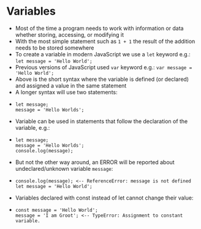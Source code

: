 # Variables

* Most of the time a program needs to work with information or data whether storing, accessing, or modifying it
* With the most simple statement such as `1 + 1` the result of the addition needs to be stored somewhere
* To create a variable in modern JavaScript we use a `let` keyword e.g.:  `let message = 'Hello World';`
* Previous versions of JavaScript used `var` keyword e.g.:  `var message = 'Hello World';`
* Above is the short syntax where the variable is defined \(or declared\) and assigned a value in the same statement
* A longer syntax will use two statements:
* ```
  let message;
  message = 'Hello Worlds';
  ```
* Variable can be used in statements that follow the declaration of the variable, e.g.: 
* ```
  let message;
  message = 'Hello Worlds';
  console.log(message);
  ```
* But not the other way around, an ERROR will be reported about undeclared/unknown variable `message`:
* ```
  console.log(message); <-- ReferenceError: message is not defined
  let message = 'Hello World';
  ```
* Variables declared with const instead of let cannot change their value:
* ```
  const message = 'Hello World';
  message = 'I am Groot'; <-- TypeError: Assignment to constant variable.
  ```



